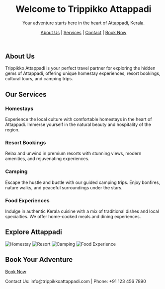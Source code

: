 <!DOCTYPE html>
<html lang="en">
<head>
  <meta charset="UTF-8">
  <meta name="viewport" content="width=device-width, initial-scale=1.0">
  <meta name="description" content="Trippikko Attappadi - Experience the best of Attappadi.">
  <title>Trippikko Attappadi</title>
  <link rel="stylesheet" href="styles.css">
</head>
<body>
  <header>
    <h1>Welcome to Trippikko Attappadi</h1>
    <p>Your adventure starts here in the heart of Attappadi, Kerala.</p>
    <nav>
      <a href="#about">About Us</a> |
      <a href="#services">Services</a> |
      <a href="#contact">Contact</a> |
      <a href="#book-now">Book Now</a>
    </nav>
  </header>
  
  <section id="about">
    <h2>About Us</h2>
    <p>Trippikko Attappadi is your perfect travel partner for exploring the hidden gems of Attappadi, offering unique homestay experiences, resort bookings, cultural tours, and camping trips.</p>
  </section>
  
  <section id="services">
    <h2>Our Services</h2>
    <div class="service">
      <h3>Homestays</h3>
      <p>Experience the local culture with comfortable homestays in the heart of Attappadi. Immerse yourself in the natural beauty and hospitality of the region.</p>
    </div>
    <div class="service">
      <h3>Resort Bookings</h3>
      <p>Relax and unwind in premium resorts with stunning views, modern amenities, and rejuvenating experiences.</p>
    </div>
    <div class="service">
      <h3>Camping</h3>
      <p>Escape the hustle and bustle with our guided camping trips. Enjoy bonfires, nature walks, and peaceful surroundings under the stars.</p>
    </div>
    <div class="service">
      <h3>Food Experiences</h3>
      <p>Indulge in authentic Kerala cuisine with a mix of traditional dishes and local specialties. We offer home-cooked meals and dining experiences.</p>
    </div>
  </section>
  
  <section id="gallery">
    <h2>Explore Attappadi</h2>
    <div class="gallery">
      <img src="images/homestay.jpg" alt="Homestay">
      <img src="images/resort.jpg" alt="Resort">
      <img src="images/camping.jpg" alt="Camping">
      <img src="images/food.jpg" alt="Food Experience">
    </div>
  </section>

  <section id="book-now">
    <h2>Book Your Adventure</h2>
    <a href="booking.html" class="button">Book Now</a>
  </section>

  <footer>
    <p>Contact Us: info@trippikkoattappadi.com | Phone: +91 123 456 7890</p>
  </footer>
</body>
</html>

